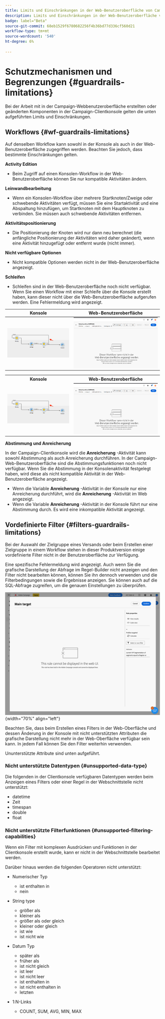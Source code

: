 ```yaml
---
title: Limits und Einschränkungen in der Web-Benutzeroberfläche von Campaign
description: Limits und Einschränkungen in der Web-Benutzeroberfläche von Campaign
badge: label="Beta"
source-git-commit: 68eb1529f6780682256f4b36bd77d336cf560d21
workflow-type: tm+mt
source-wordcount: '540'
ht-degree: 6%

---
```



# Schutzmechanismen und Begrenzungen {#guardrails-limitations}

Bei der Arbeit mit in der Campaign-Webbenutzeroberfläche erstellten oder geänderten Komponenten in der Campaign-Clientkonsole gelten die unten aufgeführten Limits und Einschränkungen.

## Workflows {#wf-guardrails-limitations}

Auf denselben Workflow kann sowohl in der Konsole als auch in der Web-Benutzeroberfläche zugegriffen werden. Beachten Sie jedoch, dass bestimmte Einschränkungen gelten.

**Activity Edition**

* Beim Zugriff auf einen Konsolen-Workflow in der Web-Benutzeroberfläche können Sie nur kompatible Aktivitäten ändern.

**Leinwandbearbeitung**

* Wenn ein Konsolen-Workflow über mehrere Startknoten/Zweige oder schwebende Aktivitäten verfügt, müssen Sie eine Startaktivität und eine Abspaltung hinzufügen, um Startknoten mit dem Hauptknoten zu verbinden. Sie müssen auch schwebende Aktivitäten entfernen.

**Aktivitätspositionierung**

* Die Positionierung der Knoten wird nur dann neu berechnet (die anfängliche Positionierung der Aktivitäten wird daher geändert), wenn eine Aktivität hinzugefügt oder entfernt wurde (nicht immer).

**Nicht verfügbare Optionen**

* Nicht kompatible Optionen werden nicht in der Web-Benutzeroberfläche angezeigt.

**Schleifen**

* Schleifen sind in der Web-Benutzeroberfläche noch nicht verfügbar. Wenn Sie einen Workflow mit einer Schleife über die Konsole erstellt haben, kann dieser nicht über die Web-Benutzeroberfläche aufgerufen werden. Eine Fehlermeldung wird angezeigt.

| Konsole | Web-Benutzeroberfläche |
| --- | --- |
| ![](assets/limitations-loops-console.png) | ![](assets/limitations-loops-web.png) |

<table>
<tr>
<th>Konsole</th>
<th>Web-Benutzeroberfläche</th>
</tr>
<tr>
<td><img src="assets/limitations-loops-console.png"></td>
<td><img src="assets/limitations-loops-web.png"></td>
</tr>
</table>

**Abstimmung und Anreicherung**

In der Campaign-Clientkonsole wird die **Anreicherung** -Aktivität kann sowohl Abstimmung als auch Anreicherung durchführen. In der Campaign-Web-Benutzeroberfläche sind die Abstimmungsfunktionen noch nicht verfügbar. Wenn Sie die Abstimmung in der Konsolenaktivität festgelegt haben, wird diese als nicht kompatible Aktivität in der Web-Benutzeroberfläche angezeigt.

* Wenn die Variable **Anreicherung** -Aktivität in der Konsole nur eine Anreicherung durchführt, wird die **Anreicherung** -Aktivität im Web angezeigt.
* Wenn die Variable **Anreicherung** -Aktivität in der Konsole führt nur eine Abstimmung durch. Es wird eine inkompatible Aktivität angezeigt.

## Vordefinierte Filter {#filters-guardrails-limitations}

Bei der Auswahl der Zielgruppe eines Versands oder beim Erstellen einer Zielgruppe in einem Workflow stehen in dieser Produktversion einige vordefinierte Filter nicht in der Benutzeroberfläche zur Verfügung.

Eine spezifische Fehlermeldung wird angezeigt. Auch wenn Sie die grafische Darstellung der Abfrage im Regel-Builder nicht anzeigen und den Filter nicht bearbeiten können, können Sie ihn dennoch verwenden und die Filterbedingungen sowie die Ergebnisse anzeigen. Sie können auch auf die SQL-Abfrage zugreifen, um die genauen Einstellungen zu überprüfen.

![](assets/filter-unavailable.png){width="70%" align="left"}


Beachten Sie, dass beim Erstellen eines Filters in der Web-Oberfläche und dessen Änderung in der Konsole mit nicht unterstützten Attributen die grafische Darstellung nicht mehr in der Web-Oberfläche verfügbar sein kann. In jedem Fall können Sie den Filter weiterhin verwenden.

Ununterstützte Attribute sind unten aufgeführt.

### Nicht unterstützte Datentypen {#unsupported-data-type}

Die folgenden in der Clientkonsole verfügbaren Datentypen werden beim Anzeigen eines Filters oder einer Regel in der Webschnittstelle nicht unterstützt:

* datetime
* Zeit
* timespan
* double
* float

### Nicht unterstützte Filterfunktionen {#unsupported-filtering-capabilities}

Wenn ein Filter mit komplexen Ausdrücken und Funktionen in der Clientkonsole erstellt wurde, kann er nicht in der Webschnittstelle bearbeitet werden.

Darüber hinaus werden die folgenden Operatoren nicht unterstützt:

* Numerischer Typ
   * ist enthalten in
   * nein

* String type
   * größer als
   * kleiner als
   * größer als oder gleich
   * kleiner oder gleich
   * ist wie
   * ist nicht wie

* Datum Typ
   * später als
   * früher als
   * ist nicht gleich
   * ist leer
   * ist nicht leer
   * ist enthalten in
   * ist nicht enthalten in
   * letzten

* 1:N-Links
   * COUNT, SUM, AVG, MIN, MAX